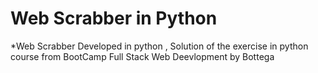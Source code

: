 # Web Scrabber in Python
*Web Scrabber Developed in python , Solution of the exercise in python course from BootCamp Full Stack Web Deevlopment by Bottega
